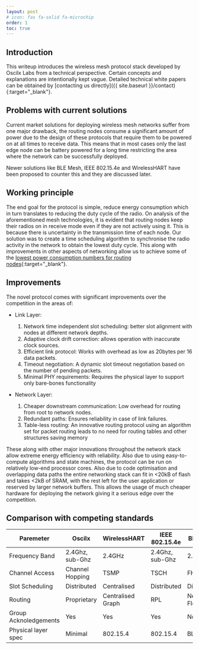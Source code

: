 ```yaml
---
layout: post
# icon: fas fa-solid fa-microchip
order: 1
toc: true
---
```


## Introduction

This writeup introduces the wireless mesh protocol stack developed by Oscilx Labs from a technical perspective. Certain concepts and explanations are intentionally kept vague. Detailed technical white papers can be obtained by [contacting us directly]({{ site.baseurl }}/contact){:target="_blank"}.

## Problems with current solutions

Current market solutions for deploying wireless mesh networks suffer from one major drawback, the routing nodes consume a significant amount of power due to the design of these protocols that require them to be powered on at all times to receive data. This means that in most cases only the last edge node can be battery powered for a long time restricting the area where the network can be successfully deployed.

Newer solutions like BLE Mesh, IEEE 802.15.4e and WirelessHART have been proposed to counter this and they are discussed later.

## Working principle

The end goal for the protocol is simple, reduce energy consumption which in turn translates to reducing the duty cycle of the radio. On analysis of the aforementioned mesh technologies, it is evident that routing nodes keep their radios on in receive mode even if they are not actively using it. This is because there is uncertainty in the transmission time of each node. Our solution was to create a time scheduling algorithm to synchronise the radio activity in the network to obtain the lowest duty cycle. This along with improvements in other aspects of networking allow us to achieve some of the [lowest power consumption numbers for routing nodes]({{site.baseurl}}/benchmark){:target="_blank"}.

## Improvements

The novel protocol comes with significant improvements over the competition in the areas of:

- Link Layer:

  1. Network time independent slot scheduling: better slot alignment with nodes at different network depths.
  2. Adaptive clock drift correction: allows operation with inaccurate clock sources.
  3. Efficient link protocol: Works with overhead as low as 20bytes per 16 data packets.
  4. Timeout negotiation: A dynamic slot timeout negotiation based on the number of pending packets.
  5. Minimal PHY requirements: Requires the physical layer to support only bare-bones functionality

- Network Layer:
  1. Cheaper downstream communication: Low overhead for routing from root to network nodes.
  2. Redundant paths: Ensures reliability in case of link failures.
  3. Table-less routing: An innovative routing protocol using an algorithm set for packet routing leads to no need for routing tables and other structures saving memory 

These along with other major innovations throughout the network stack allow extreme energy efficiency with reliability.
Also due to using easy-to-compute algorithms and state machines, the protocol can be run on relatively low-end processor cores. Also due to code optimisation and overlapping data paths the entire networking stack can fit in <20kB of flash and takes <2kB of SRAM, with the rest left for the user application or reserved by larger network buffers. 
This allows the usage of much cheaper hardware for deploying the network giving it a serious edge over the competition.

## Comparison with competing standards

| Paremeter             | Oscilx          | WirelessHART      | IEEE 802.15.4e  | BLE Mesh         |
| --------------------- | --------------- | ----------------- | --------------- | ---------------- |
| Frequency Band        | 2.4Ghz, sub-Ghz | 2.4GHz            | 2.4Ghz, sub-Ghz | 2.4GHz           |
| Channel Access        | Channel Hopping | TSMP              | TSCH            | FHSS             |
| Slot Scheduling       | Distributed     | Centralised       | Distributed     | Distributed      |
| Routing               | Proprietary     | Centralised Graph | RPL             | Network Flodding |
| Group Acknoledgements | Yes             | Yes               | Yes             | No               |
| Physical layer spec   | Minimal         | 802.15.4          | 802.15.4        | BLE              |

